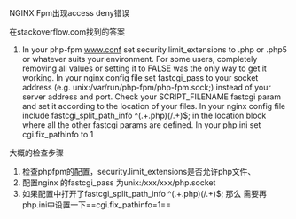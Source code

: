 NGINX Fpm出现access deny错误

在stackoverflow.com找到的答案


1. In your php-fpm www.conf set security.limit_extensions to .php or .php5 or whatever suits your environment. For some users, completely removing all values or setting it to FALSE was the only way to get it working.
In your nginx config file set fastcgi_pass to your socket address (e.g. unix:/var/run/php-fpm/php-fpm.sock;) instead of your server address and port.
Check your SCRIPT_FILENAME fastcgi param and set it according to the location of your files.
In your nginx config file include fastcgi_split_path_info ^(.+\.php)(/.+)$; in the location block where all the other fastcgi params are defined.
In your php.ini set cgi.fix_pathinfo to 1

大概的检查步骤

1. 检查phpfpm的配置，security.limit_extensions是否允许php文件、
2. 配置nginx 的fastcgi_pass 为unix:/xxx/xxx/php.socket
3. 如果配置中打开了fastcgi_split_path_info ^(.+\.php)(/.+)$; 那么 需要再php.ini中设置一下==cgi.fix_pathinfo=1==